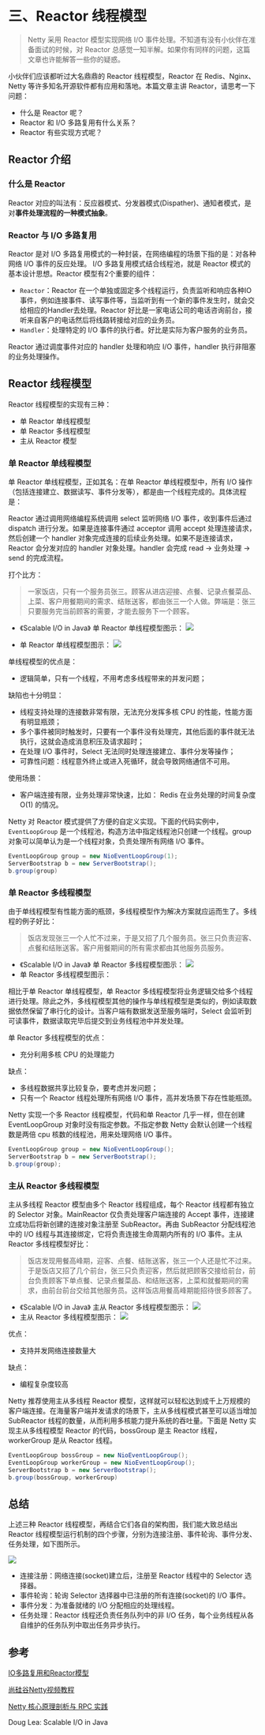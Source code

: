 # 三、Reactor 线程模型
> Netty 采用 Reactor 模型实现网络 I/O 事件处理。不知道有没有小伙伴在准备面试的时候，对 Reactor 总感觉一知半解。如果你有同样的问题，这篇文章也许能解答一些你的疑惑。

小伙伴们应该都听过大名鼎鼎的 Reactor 线程模型，Reactor 在 Redis、Nginx、Netty 等许多知名开源软件都有应用和落地。本篇文章主讲 Reactor，请思考一下问题：
- 什么是 Reactor 呢？
- Reactor 和 I/O 多路复用有什么关系？
- Reactor 有些实现方式呢？

## Reactor 介绍

### 什么是 Reactor
Reactor 对应的叫法有：反应器模式、分发器模式(Dispather)、通知者模式，是对**事件处理流程的一种模式抽象**。

### Reactor 与 I/O 多路复用
Reactor 是对 I/O 多路复用模式的一种封装，在网络编程的场景下指的是：对各种网络 I/O 事件的反应处理。 I/O 多路复用模式结合线程池，就是 Reactor 模式的基本设计思想。Reactor 模型有2个重要的组件：
- `Reactor`：Reactor 在一个单独或固定多个线程运行，负责监听和响应各种IO事件，例如连接事件、读写事件等，当监听到有一个新的事件发生时，就会交给相应的Handler去处理。Reactor 好比是一家电话公司的电话咨询前台，接听来自客户的电话然后将线路转接给对应的业务员。
- `Handler`：处理特定的 I/O 事件的执行者。好比是实际为客户服务的业务员。

Reactor 通过调度事件对应的 handler 处理和响应 I/O 事件，handler 执行非阻塞的业务处理操作。


## Reactor 线程模型

Reactor 线程模型的实现有三种：

- 单 Reactor 单线程模型
- 单 Reactor 多线程模型
- 主从 Reactor 模型

### 单 Reactor 单线程模型
单 Reactor 单线程模型，正如其名：在单 Reactor 单线程模型中，所有 I/O 操作（包括连接建立、数据读写、事件分发等），都是由一个线程完成的。具体流程是：

Reactor 通过调用网络编程系统调用 select 监听网络 I/O 事件，收到事件后通过 dispatch 进行分发。如果是连接事件通过 acceptor 调用 accept 处理连接请求，然后创建一个 handler 对象完成连接的后续业务处理。如果不是连接请求，Reactor 会分发对应的 handler 对象处理。handler 会完成 read → 业务处理 → send 的完成流程。

打个比方：
>一家饭店，只有一个服务员张三。顾客从进店迎接、点餐、记录点餐菜品、上菜、客户用餐期间的需求、结账送客，都由张三一个人做。弊端是：张三只要服务完当前顾客的需要，才能去服务下一个顾客。

- 《Scalable I/O in Java》 单 Reactor 单线程模型图示：
  ![](https://files.mdnice.com/user/22260/90fbb53f-6e40-4025-a700-3fe11b09f5ef.jpg)

- 单 Reactor 单线程模型图示：
  ![](https://files.mdnice.com/user/22260/5c42d697-c05c-4b0b-9ced-2fd93e36c8a3.png)


单线程模型的优点是：
- 逻辑简单，只有一个线程，不用考虑多线程带来的并发问题；

缺陷也十分明显：
- 线程支持处理的连接数非常有限，无法充分发挥多核 CPU 的性能，性能方面有明显瓶颈；
- 多个事件被同时触发时，只要有一个事件没有处理完，其他后面的事件就无法执行，这就会造成消息积压及请求超时；
- 在处理 I/O 事件时，Select 无法同时处理连接建立、事件分发等操作；
- 可靠性问题：线程意外终止或进入死循环，就会导致网络通信不可用。

使用场景：

- 客户端连接有限，业务处理非常快速，比如： Redis 在业务处理的时间复杂度 O(1) 的情况。

Netty 对 Reactor 模式提供了方便的自定义实现。下面的代码实例中，`EventLoopGroup` 是一个线程池，构造方法中指定线程池只创建一个线程。group 对象可以简单认为是一个线程对象，负责处理所有网络 I/O 事件。
~~~java
EventLoopGroup group = new NioEventLoopGroup(1);
ServerBootstrap b = new ServerBootstrap();
b.group(group)
~~~

### 单 Reactor 多线程模型

由于单线程模型有性能方面的瓶颈，多线程模型作为解决方案就应运而生了。多线程的例子好比：
> 饭店发现张三一个人忙不过来，于是又招了几个服务员。张三只负责迎客、点餐和结账送客。客户用餐期间的所有需求都由其他服务员服务。
- 《Scalable I/O in Java》 单 Reactor 多线程模型图示：
  ![](https://files.mdnice.com/user/22260/09e96478-2caf-4042-ae98-734723ac64e9.jpg)
- 单 Reactor 多线程模型图示：

相比于单 Reactor 单线程模型，单 Reactor 多线程模型将业务逻辑交给多个线程进行处理。除此之外，多线程模型其他的操作与单线程模型是类似的，例如读取数据依然保留了串行化的设计。当客户端有数据发送至服务端时，Select 会监听到可读事件，数据读取完毕后提交到业务线程池中并发处理。

单 Reactor 多线程模型的优点：

- 充分利用多核 CPU 的处理能力

缺点：

- 多线程数据共享比较复杂，要考虑并发问题；
- 只有一个 Reactor 线程处理所有网络 I/O 事件，高并发场景下存在性能瓶颈。

Netty 实现一个多 Reactor 线程模型，代码和单 Reactor 几乎一样，但在创建 EventLoopGroup 对象时没有指定参数。不指定参数 Netty 会默认创建一个线程数是两倍 cpu 核数的线程池，用来处理网络 I/O 事件。

~~~java
EventLoopGroup group = new NioEventLoopGroup();
ServerBootstrap b = new ServerBootstrap();
b.group(group);
~~~

### 主从 Reactor 多线程模型

主从多线程 Reactor 模型由多个 Reactor 线程组成，每个 Reactor 线程都有独立的 Selector 对象。MainReactor 仅负责处理客户端连接的 Accept 事件，连接建立成功后将新创建的连接对象注册至 SubReactor。再由 SubReactor 分配线程池中的 I/O 线程与其连接绑定，它将负责连接生命周期内所有的 I/O 事件。主从 Reactor 多线程模型好比：
> 饭店发现用餐高峰期，迎客、点餐、结账送客，张三一个人还是忙不过来。于是饭店又招了几个前台，张三只负责迎客，然后就把顾客交接给前台，前台负责顾客下单点餐、记录点餐菜品、和结账送客，上菜和就餐期间的需求，由前台前台交给其他服务员。这样饭店用餐高峰期能招待很多顾客了。
- 《Scalable I/O in Java》 主从 Reactor 多线程模型图示：
  ![](https://files.mdnice.com/user/22260/3482c94a-d735-4f3a-b905-70a794819bf4.jpg)
- 主从 Reactor 多线程模型图示：
  ![](https://files.mdnice.com/user/22260/0aff29f8-9093-4631-b9c5-6e44d97954c0.png)

优点：
- 支持并发网络连接数量大

缺点：
- 编程复杂度较高


Netty 推荐使用主从多线程 Reactor 模型，这样就可以轻松达到成千上万规模的客户端连接。在海量客户端并发请求的场景下，主从多线程模式甚至可以适当增加 SubReactor 线程的数量，从而利用多核能力提升系统的吞吐量。下面是 Netty 实现主从多线程模型 Reactor 的代码，bossGroup 是主 Reactor 线程，workerGroup 是从 Reactor 线程。
~~~java
EventLoopGroup bossGroup = new NioEventLoopGroup();
EventLoopGroup workerGroup = new NioEventLoopGroup();
ServerBootstrap b = new ServerBootstrap();
b.group(bossGroup, workerGroup)
~~~

## 总结

上述三种 Reactor 线程模型，再结合它们各自的架构图，我们能大致总结出 Reactor 线程模型运行机制的四个步骤，分别为连接注册、事件轮询、事件分发、任务处理，如下图所示。

![](https://files.mdnice.com/user/22260/90cd8933-e054-49ea-919e-a78cc555dcc1.jpg)

- 连接注册：网络连接(socket)建立后，注册至 Reactor 线程中的 Selector 选择器。
- 事件轮询：轮询 Selector 选择器中已注册的所有连接(socket)的 I/O 事件。
- 事件分发：为准备就绪的 I/O 分配相应的处理线程。
- 任务处理：Reactor 线程还负责任务队列中的非 I/O 任务，每个业务线程从各自维护的任务队列中取出任务异步执行。

## 参考
[IO多路复用和Reactor模型](https://blog.csdn.net/qq_42290561/article/details/125859442)

[尚硅谷Netty视频教程](https://www.bilibili.com/video/BV1DJ411m7NR/)

[Netty 核心原理剖析与 RPC 实践](https://kaiwu.lagou.com/course/courseInfo.htm?courseId=516#/detail/pc?id=4917)

Doug Lea: Scalable I/O in Java